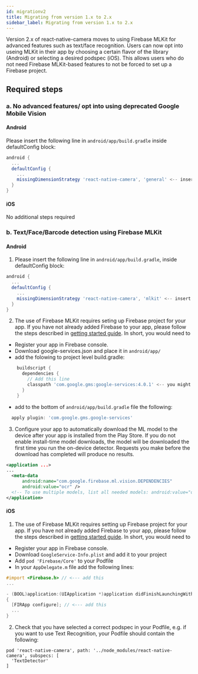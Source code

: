 ```yaml
---
id: migrationv2
title: Migrating from version 1.x to 2.x
sidebar_label: Migrating from version 1.x to 2.x
---
```


Version 2.x of react-native-camera moves to using Firebase MLKit for advanced features such as text/face recognition. Users can now opt into useing MLKit in their app by choosing a certain flavor of the library (Android) or selecting a desired podspec (iOS). This allows users who do not need Firebase MLKit-based features to not be forced to set up a Firebase project.

## Required steps

### a. No advanced features/ opt into using deprecated Google Mobile Vision

#### Android

Please insert the following line in `android/app/build.gradle` inside defaultConfig block:

```gradle
android {
  ...
  defaultConfig {
    ...
    missingDimensionStrategy 'react-native-camera', 'general' <-- insert this line
  }
}
```

#### iOS

No additional steps required

### b. Text/Face/Barcode detection using Firebase MLKit

#### Android

1. Please insert the following line in `android/app/build.gradle`, inside defaultConfig block:

```gradle
android {
  ...
  defaultConfig {
    ...
    missingDimensionStrategy 'react-native-camera', 'mlkit' <-- insert this line
  }
}
```

2. The use of Firebase MLKit requires seting up Firebase project for your app. If you have not already added Firebase to your app, please follow the steps described in [getting started guide](https://firebase.google.com/docs/android/setup).
   In short, you would need to

- Register your app in Firebase console.
- Download google-services.json and place it in `android/app/`
- add the folowing to project level build.gradle:

```gradle
    buildscript {
      dependencies {
        // Add this line
        classpath 'com.google.gms:google-services:4.0.1' <-- you might want to use different version
      }
    }
```

- add to the bottom of `android/app/build.gradle` file the following:

```gradle
  apply plugin: 'com.google.gms.google-services'
```

3. Configure your app to automatically download the ML model to the device after your app is installed from the Play Store. If you do not enable install-time model downloads, the model will be downloaded the first time you run the on-device detector. Requests you make before the download has completed will produce no results.

```xml
<application ...>
...
  <meta-data
      android:name="com.google.firebase.ml.vision.DEPENDENCIES"
      android:value="ocr" />
  <!-- To use multiple models, list all needed models: android:value="ocr, face, barcode" -->
</application>
```

#### iOS

1. The use of Firebase MLKit requires setting up Firebase project for your app.
   If you have not already added Firebase to your app, please follow the steps described in [getting started guide](https://firebase.google.com/docs/ios/setup).
   In short, you would need to

- Register your app in Firebase console.
- Download `GoogleService-Info.plist` and add it to your project
- Add `pod 'Firebase/Core'` to your Podfile
- In your `AppDelegate.m` file add the following lines:

```objective-c
#import <Firebase.h> // <--- add this
...

- (BOOL)application:(UIApplication *)application didFinishLaunchingWithOptions:(NSDictionary *)launchOptions
{
  [FIRApp configure]; // <--- add this
  ...
}
```

2. Check that you have selected a correct podspec in your Podfile, e.g. if you want to use Text Recognition, your Podfile should contain the following:

```
pod 'react-native-camera', path: '../node_modules/react-native-camera', subspecs: [
  'TextDetector'
]
```
